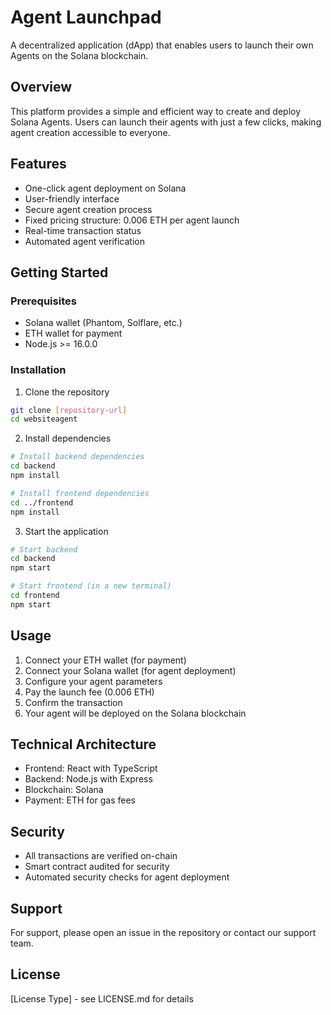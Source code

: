 # Agent Launchpad

A decentralized application (dApp) that enables users to launch their own Agents on the Solana blockchain.

## Overview

This platform provides a simple and efficient way to create and deploy Solana Agents. Users can launch their agents with just a few clicks, making agent creation accessible to everyone.

## Features

- One-click agent deployment on Solana
- User-friendly interface
- Secure agent creation process
- Fixed pricing structure: 0.006 ETH per agent launch
- Real-time transaction status
- Automated agent verification

## Getting Started

### Prerequisites

- Solana wallet (Phantom, Solflare, etc.)
- ETH wallet for payment
- Node.js >= 16.0.0

### Installation

1. Clone the repository
```bash
git clone [repository-url]
cd websiteagent
```

2. Install dependencies
```bash
# Install backend dependencies
cd backend
npm install

# Install frontend dependencies
cd ../frontend
npm install
```

3. Start the application
```bash
# Start backend
cd backend
npm start

# Start frontend (in a new terminal)
cd frontend
npm start
```

## Usage

1. Connect your ETH wallet (for payment)
2. Connect your Solana wallet (for agent deployment)
3. Configure your agent parameters
4. Pay the launch fee (0.006 ETH)
5. Confirm the transaction
6. Your agent will be deployed on the Solana blockchain

## Technical Architecture

- Frontend: React with TypeScript
- Backend: Node.js with Express
- Blockchain: Solana
- Payment: ETH for gas fees

## Security

- All transactions are verified on-chain
- Smart contract audited for security
- Automated security checks for agent deployment

## Support

For support, please open an issue in the repository or contact our support team.

## License

[License Type] - see LICENSE.md for details
